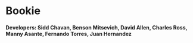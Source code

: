 # Bookie
#### Developers: Sidd Chavan, Benson Mitsevich, David Allen, Charles Ross, Manny Asante, Fernando Torres, Juan Hernandez
